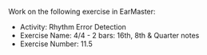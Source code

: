 Work on the following exercise in EarMaster:
- Activity: Rhythm Error Detection
- Exercise Name: 4/4 - 2 bars: 16th, 8th & Quarter notes
- Exercise Number: 11.5
